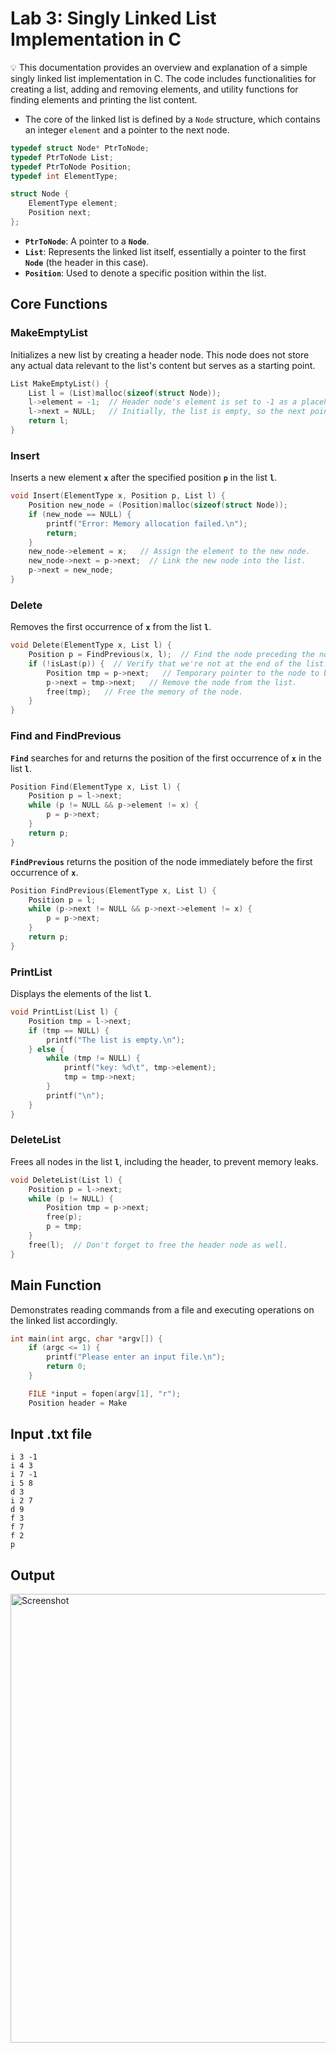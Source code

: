 # Lab 3: Singly Linked List Implementation in C

💡 This documentation provides an overview and explanation of a simple singly linked list implementation in C. The code includes functionalities for creating a list, adding and removing elements, and utility functions for finding elements and printing the list content.




- The core of the linked list is defined by a `Node` structure, which contains an integer `element` and a pointer to the next node.

```c
typedef struct Node* PtrToNode;
typedef PtrToNode List;
typedef PtrToNode Position;
typedef int ElementType;

struct Node {
    ElementType element;
    Position next;
};
```

- **`PtrToNode`**: A pointer to a **`Node`**.
- **`List`**: Represents the linked list itself, essentially a pointer to the first **`Node`** (the header in this case).
- **`Position`**: Used to denote a specific position within the list.

## **Core Functions**

### **MakeEmptyList**

Initializes a new list by creating a header node. This node does not store any actual data relevant to the list's content but serves as a starting point.

```c
List MakeEmptyList() {
    List l = (List)malloc(sizeof(struct Node));
    l->element = -1;  // Header node's element is set to -1 as a placeholder.
    l->next = NULL;   // Initially, the list is empty, so the next pointer is NULL.
    return l;
}
```

### **Insert**

Inserts a new element **`x`** after the specified position **`p`** in the list **`l`**.

```c
void Insert(ElementType x, Position p, List l) {
    Position new_node = (Position)malloc(sizeof(struct Node));
    if (new_node == NULL) {
        printf("Error: Memory allocation failed.\n");
        return;
    }
    new_node->element = x;   // Assign the element to the new node.
    new_node->next = p->next;  // Link the new node into the list.
    p->next = new_node;
}
```

### **Delete**

Removes the first occurrence of **`x`** from the list **`l`**.

```c
void Delete(ElementType x, List l) {
    Position p = FindPrevious(x, l);  // Find the node preceding the node to delete.
    if (!isLast(p)) {  // Verify that we're not at the end of the list.
        Position tmp = p->next;   // Temporary pointer to the node to be deleted.
        p->next = tmp->next;   // Remove the node from the list.
        free(tmp);   // Free the memory of the node.
    }
}

```

### **Find and FindPrevious**

**`Find`** searches for and returns the position of the first occurrence of **`x`** in the list **`l`**.

```c
Position Find(ElementType x, List l) {
    Position p = l->next;
    while (p != NULL && p->element != x) {
        p = p->next;
    }
    return p;
}
```

**`FindPrevious`** returns the position of the node immediately before the first occurrence of **`x`**.

```c
Position FindPrevious(ElementType x, List l) {
    Position p = l;
    while (p->next != NULL && p->next->element != x) {
        p = p->next;
    }
    return p;
}
```

### **PrintList**

Displays the elements of the list **`l`**.

```c
void PrintList(List l) {
    Position tmp = l->next;
    if (tmp == NULL) {
        printf("The list is empty.\n");
    } else {
        while (tmp != NULL) {
            printf("key: %d\t", tmp->element);
            tmp = tmp->next;
        }
        printf("\n");
    }
}
```

### **DeleteList**

Frees all nodes in the list **`l`**, including the header, to prevent memory leaks.

```c
void DeleteList(List l) {
    Position p = l->next;
    while (p != NULL) {
        Position tmp = p->next;
        free(p);
        p = tmp;
    }
    free(l);  // Don't forget to free the header node as well.
}
```

## **Main Function**

Demonstrates reading commands from a file and executing operations on the linked list accordingly.

```c
int main(int argc, char *argv[]) {
    if (argc <= 1) {
        printf("Please enter an input file.\n");
        return 0;
    }

    FILE *input = fopen(argv[1], "r");
    Position header = Make
```

## Input .txt file

```
i 3 -1
i 4 3
i 7 -1
i 5 8
d 3
i 2 7
d 9
f 3
f 7
f 2
p
```
## Output
<img width="718" alt="Screenshot" src="https://github.com/aideedamsyar/Data-Structures/assets/82840182/fb875400-6ae5-4877-a0c0-e6e8e136e5e2">
